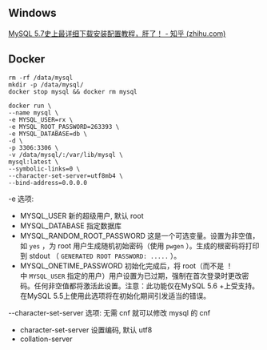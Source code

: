 ## Windows
[MySQL 5.7史上最详细下载安装配置教程，肝了！ - 知乎 (zhihu.com)](https://zhuanlan.zhihu.com/p/373515920)

## Docker
```shell
rm -rf /data/mysql
mkdir -p /data/mysql/
docker stop mysql && docker rm mysql

docker run \
--name mysql \
-e MYSQL_USER=rx \
-e MYSQL_ROOT_PASSWORD=263393 \
-e MYSQL_DATABASE=db \
-d \
-p 3306:3306 \
-v /data/mysql/:/var/lib/mysql \
mysql:latest \
--symbolic-links=0 \
--character-set-server=utf8mb4 \
--bind-address=0.0.0.0
```

-e 选项:
- MYSQL_USER 新的超级用户, 默认 root
- MYSQL_DATABASE 指定数据库
- MYSQL_RANDOM_ROOT_PASSWORD
这是一个可选变量。设置为非空值，如 `yes` ，为 root 用户生成随机初始密码（使用 `pwgen` ）。生成的根密码将打印到 stdout （ `GENERATED ROOT PASSWORD: .....` ）。
- MYSQL_ONETIME_PASSWORD
初始化完成后，将 root（而不是 ！中 `MYSQL_USER` 指定的用户）用户设置为已过期，强制在首次登录时更改密码。任何非空值都将激活此设置。注意：此功能仅在MySQL 5.6 +上受支持。在MySQL 5.5上使用此选项将在初始化期间引发适当的错误。

--character-set-server 选项:
无需 cnf 就可以修改 mysql 的 cnf

- character-set-server 设置编码, 默认 utf8
- collation-server
